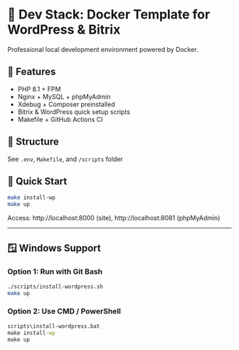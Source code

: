 # 🚀 Dev Stack: Docker Template for WordPress & Bitrix

Professional local development environment powered by Docker.

## 🧩 Features
- PHP 8.1 + FPM
- Nginx + MySQL + phpMyAdmin
- Xdebug + Composer preinstalled
- Bitrix & WordPress quick setup scripts
- Makefile + GitHub Actions CI

## 📁 Structure
See `.env`, `Makefile`, and `/scripts` folder

## 🧪 Quick Start

```bash
make install-wp
make up
```

Access: http://localhost:8000 (site), http://localhost:8081 (phpMyAdmin)

---

## 🪟 Windows Support

### Option 1: Run with Git Bash

```bash
./scripts/install-wordpress.sh
make up
```

### Option 2: Use CMD / PowerShell

```cmd
scripts\install-wordpress.bat
make install-wp
make up
```
